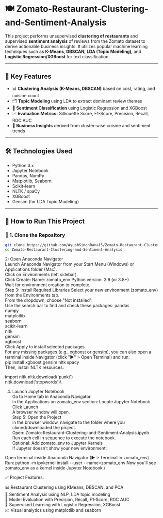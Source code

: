 # 🍽️ Zomato-Restaurant-Clustering-and-Sentiment-Analysis

This project performs unsupervised **clustering of restaurants** and supervised **sentiment analysis** of reviews from the Zomato dataset to derive actionable business insights. It utilizes popular machine learning techniques such as **K-Means**, **DBSCAN**, **LDA (Topic Modeling)**, and **Logistic Regression/XGBoost** for text classification.


---

## 🧠 Key Features

- 📊 **Clustering Analysis (K-Means, DBSCAN)** based on cost, rating, and cuisine count
- 🗂️ **Topic Modeling** using LDA to extract dominant review themes
- 💬 **Sentiment Classification** using Logistic Regression and XGBoost
- 📈 **Evaluation Metrics:** Silhouette Score, F1-Score, Precision, Recall, ROC AUC
- 📌 **Business Insights** derived from cluster-wise cuisine and sentiment trends

---

## 🛠️ Technologies Used

- Python 3.x
- Jupyter Notebook
- Pandas, NumPy
- Matplotlib, Seaborn
- Scikit-learn
- NLTK / spaCy
- XGBoost
- Gensim (for LDA Topic Modeling)

---

## 🚀 How to Run This Project

### 🔧 1. Clone the Repository

```bash
git clone https://github.com/AyushSinghRana15/Zomato-Restaurant-Clustering-and-Sentiment-Analysis.git
cd Zomato-Restaurant-Clustering-and-Sentiment-Analysis
```
2: Open Anaconda Navigator\
Launch Anaconda Navigator from your Start Menu (Windows) or Applications folder (Mac).\
Click on Environments (left sidebar).\
Click Create:
Name: zomato_env
Python version: 3.9 (or 3.8+)\
Wait for environment creation to complete.\
Step 3: Install Required Libraries
Select your new environment (zomato_env) from the Environments tab.\
From the dropdown, choose "Not installed".\
Use the search bar to find and check these packages:
pandas\
numpy\
matplotlib\
seaborn\
scikit-learn\
nltk\
gensim\
xgboost\
Click Apply to install selected packages.\
For any missing packages (e.g., xgboost or gensim), you can also open a terminal inside Navigator (click "▶" > Open Terminal) and run:\
pip install xgboost gensim nltk spacy\
Then, install NLTK resources:

import nltk
nltk.download('punkt')\
nltk.download('stopwords')\

4. Launch Jupyter Notebook\
Go to Home tab in Anaconda Navigator.\
In the Applications on zomato_env section:
Locate Jupyter Notebook
Click Launch\
A browser window will open.\
Step 5: Open the Project\
In the browser window, navigate to the folder where you cloned/downloaded the project.\
Open:
Zomato-Restaurant-Clustering-and-Sentiment-Analysis.ipynb\
Run each cell in sequence to execute the notebook.\
Optional: Add zomato_env to Jupyter Kernels\
If Jupyter doesn't show your new environment:

Open terminal inside Anaconda Navigator (▶ > Terminal in zomato_env)
Run:
python -m ipykernel install --user --name=zomato_env
Now you'll see zomato_env as a kernel inside Jupyter Notebook.\

✅ Project Features:

📊 Restaurant Clustering using KMeans, DBSCAN, and PCA\
💬 Sentiment Analysis using NLP, LDA topic modeling\
🎯 Model Evaluation with Precision, Recall, F1-Score, ROC AUC\
🧠 Supervised Learning with Logistic Regression, XGBoost\
📈 Visual analytics using matplotlib and seaborn




